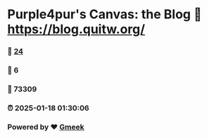 # Purple4pur's Canvas: the Blog :link: https://blog.quitw.org/ 
### :page_facing_up: [24](https://blog.quitw.org//tag.html) 
### :speech_balloon: 6 
### :hibiscus: 73309 
### :alarm_clock: 2025-01-18 01:30:06 
### Powered by :heart: [Gmeek](https://github.com/Meekdai/Gmeek)
